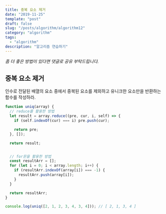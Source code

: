 ```yaml
---
title: 중복 요소 제거
date: "2019-11-25"
template: "post"
draft: false
slug: "/posts/algorithm/algorithm12"
category: "algorithm"
tags:
  - "algorithm"
description: "알고리즘 연습하기"
---
```

<span class="notice">
  <em>좀 더 좋은 방법이 있다면 댓글로 공유 부탁드립니다.</em>
</span>

## 중복 요소 제거
인수로 전달된 배열의 요소 중에서 중복된 요소를 제외하고 유니크한 요소만을 반환하는 함수를 작성하라.


``` javascript
function uniq(array) {
  // reduce를 활용한 방법
  let result = array.reduce((pre, cur, i, self) => {
    if (self.indexOf(cur) === i) pre.push(cur);

    return pre;
  }, []);

  return result;


  // for문을 활용한 방법
  const resultArr = [];
  for (let i = 0; i < array.length; i++) {
    if (resultArr.indexOf(array[i]) === -1) {
      resultArr.push(array[i]);
    }
  }

  return resultArr;
}

console.log(uniq([2, 1, 2, 3, 4, 3, 4])); // [ 2, 1, 3, 4 ]
```

<br>
<br>
<br>
<br>
<br>